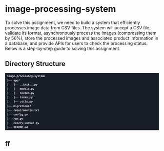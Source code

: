 # image-processing-system

To solve this assignment, we need to build a system that efficiently processes image data from CSV files. The system will accept a CSV file, validate its format, asynchronously process the images (compressing them by 50%), store the processed images and associated product information in a database, and provide APIs for users to check the processing status. Below is a step-by-step guide to solving this assignment.

## Directory Structure

![image](migrations/screenshot1.png)

## ff
